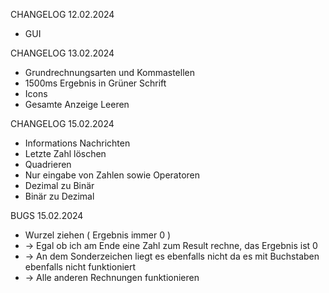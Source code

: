 CHANGELOG 12.02.2024
* GUI

CHANGELOG 13.02.2024
* Grundrechnungsarten und Kommastellen
* 1500ms Ergebnis in Grüner Schrift
* Icons
* Gesamte Anzeige Leeren


CHANGELOG 15.02.2024
* Informations Nachrichten
* Letzte Zahl löschen
* Quadrieren
* Nur eingabe von Zahlen sowie Operatoren
* Dezimal zu Binär
* Binär zu Dezimal

BUGS 15.02.2024
* Wurzel ziehen ( Ergebnis immer 0 )
*    -> Egal ob ich am Ende eine Zahl zum Result rechne, das Ergebnis ist 0
*    -> An dem Sonderzeichen liegt es ebenfalls nicht da es mit Buchstaben ebenfalls nicht funktioniert
*    -> Alle anderen Rechnungen funktionieren
